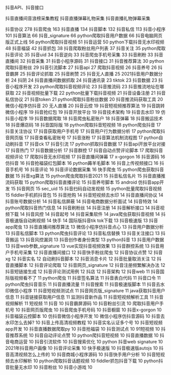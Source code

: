 抖音API、抖音接口

抖音直播间音浪榜采集教程
抖音直播弹幕礼物采集
抖音直播礼物弹幕采集

抖音协议	278
抖音爬虫	163
抖音直播	134
抖音脚本	132
抖音私信	113
抖音小程序	101
抖音算法	66
抖音_signature	66
python爬取抖音用户数据	66
抖音电脑网页版正式上线	56
python爬取抖音视频	51
抖音运营	50
python下载抖音无水印视频	48
抖音福袋	42
抖音抓包	38
抖音爬取粉丝用户列表	37
抖音关注	35
python爬取抖音评论	35
抖音uid	34
抖音逆向	33
抖音爬虫手机号采集	33
抖音刷粉	33
抖音直播间	32
抖音采集	31
抖音小程序源码	31
抖音接口	31
抖音推荐算法	30
python爬取抖音粉丝	29
抖音引流脚本	27
抖音api	27
爬取抖音视频	26
抖音养号	26
抖音霸屏	25
抖音评论抓取	25
抖音刷赞	25
抖音无人直播	25
2021抖音用户数据分析	24
抖阴	24
抖音直播间数据抓取	24
抖音通讯录	23
tiktok	23
抖音数据	23
抖音小程序开发	23
python爬取抖音视频评论	23
抖音推流码	23
抖音推流地址在哪获取	22
抖音视频批量下载	22
python批量下载抖音视频	21
抖音设备注册	21
抖音私信协议	21
抖音token	21
python爬取抖音粉丝数据	20
抖音推流码获取工具	20
微信小程序仿抖音	20
无人直播	20
抖音云控	19
抖音短视频推荐算法	19
抖音跳转微信小程序	19
抖音抢红包	19
抖音开放平台	19
抖音技术架构	19
抖音去水印	19
仿抖音小程序	19
抖音数据爬取	18
抖音爬虫私密账户	18
抖音弹幕	18
抖音搬运技术	18
抖音爆店码	18
抖音国际版	18
python爬取抖音短视频	18
python爬虫抖音	17
抖音关注协议	17
抖音获取用户手机号	17
抖音用户行为数据分析	17
python爬取抖音网页版	17
抖音查看私密账号	17
抖音涨粉	17
抖音算法机制流程图	17
python自动刷抖音	17
抖音ck	17
抖音引流	17
python抓取抖音数据	17
抖音api开放平台对接	17
抖音热门	17
抖音数据分析	17
抖音群控	17
抖音自动点赞评论脚本	17
爬取抖音视频评论	17
爬取抖音无水印视频	17
抖音直播间弹幕	17
x-gorgon	16
抖音源码	16
仿抖音	16
抖音抢福袋红包脚本	16
python薅羊毛脚本	16
抖音上传视频接口	16
抖音手机号	16
抖音评论	16
抖音评论数据采集	16
快手爬虫	15
python爬虫获取抖音数据	15
抖音xg算法	15
python爬虫爬取抖音2021	15
抖音私信名片	15
抖音直播推流码获取	15
python爬取抖音直播评论	15
抖音养号脚本	15
android 仿抖音app开发	15
抖音网页	15
sec_uid	15
抖音扫码自动发视频	15
python批量爬取抖音视频	15
fiddler手机抓抖音包	15
抖音抢购	14
抖音短视频去水印	14
抖音直播间协议	14
抖音账号数据分析	14
抖音私信屏蔽	14
抖音电商数据分析面试	14
抖音特效	14
python爬取抖音热门信息	14
抖音刷粉丝	14
抖音注册	14
抖音解析接口	14
抖音视频下载	14
抖音风控	14
抖音起号	14
抖音采集软件	14
java爬虫获取抖音视频	14
抖音极速版自动刷视频	14
快手	14
国际版抖音tik tok下载	13
抖音极速版	13
抖音app爬虫	13
抖音直播间推荐算法	13
微信小程序仿抖音点心	13
抖音用户数据分析	13
抖音私信脚本	13
python爬虫抖音评论	13
抖音私信替换	13
抖音关注接口	13
抖音搬运	13
抖音风控漏洞	13
抖音创作者身份类型	13
python抖音	13
抖音用户数据	13
抖音web参数_signature	13
vue实现抖音视频效果	13
抖音群控系统	13
抖音用户手机号采集	12
抖音直播间接口	12
抖音快手粉丝爬虫	12
抖音协议点赞	12
抖音xg	12
抖音实名	12
自动刷抖音脚本	12
抖音消息卡片	12
抖音批量取消关注	12
抖音直播脚本	12
抖音评论爬取	12
抖音网页_signature	12
抖音注册频繁解决办法	12
抖音短链接生成	12
抖音评论测试用例	12
抖店	12
抖音架构	12
抖音web	11
抖音国际版视频看不了	11
python爬虫	11
抖音签名算法	11
抖音表白代码	11
抖音口令	11
python爬虫抖音音乐	11
抖音直播流量	11
抖音搜索	11
抖音极速版脚本	11
抖音去水印微信小程序	11
抖音短视频测试点	11
抖音网页版_signature	11
java获取抖音用户信息	11
抖音链接获取用户信息	11
监测抖音新作品	11
抖音短视频解析工具	11
抖音视频解析	11
短视频	11
抖音	10
抖音霸屏源码	10
抖音粉丝引流	10
爬取抖音用户手机号	10
抖音网页版爬虫	10
抖音爬虫手机号码	10
抖音橱窗	10
抖音x-gorgon	10
抖音福袋云控脚本	10
仿抖音微信小程序开发	10
微信小程序仿抖音源码	10
抖音去水印怎么去掉?	10
抖音上传高清视频教程	10
抖音实名认证多个号	10
抖音短视频app开发	10
抖音直播数据爬取py	10
抖音抢福袋	10
抖音测试点	10
91短视频	10
抖音推荐系统	10
抖音自动评论点赞	10
python爬抖音短视频	10
抖音直播数据	10
抖音电商运营	10
抖音引流软件	10
抖音搜索优化	10
python 抖音web signature	10
2021年抖音用户画像	10
抖音评论采集	10
快手极速版	10
抖音极速版autojs	10
抖音高清视频怎么上传的	10
抖音商城小程序源码	10
抖音快手用户分析	10
抖音短视频去水印解析	10
python爬取抖音话题视频	10
fiddler抓包抖音下载	10
python抖音批量无水印	10
抖音粉丝	10
抖音小游戏	10